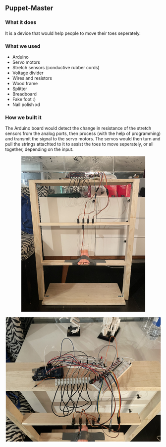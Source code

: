 ## Puppet-Master

### What it does
It is a device that would help people to move their toes seperately.  

### What we used 
- Arduino
- Servo motors
- Stretch sensors (conductive rubber cords)
- Voltage divider
- Wires and resistors
- Wood frame
- Splitter
- Breadboard
- Fake foot :)
- Nail polish xd

### How we built it
The Arduino board would detect the change in resistance of the stretch sensors from the analog ports, then process (with the help of programming) and transmit the signal to the servo motors. The servos would then turn and pull the strings attachted to it to assist the toes to move seperately, or all together, depending on the input. 

<p align="center">
<img src="images/Project.jpg" alt="drawing" width="400" height = 500/>  
</p>
<p align="center">
<img src="images/Circuits.jpg" alt="drawing" width="500" height = 400/>
</p>
